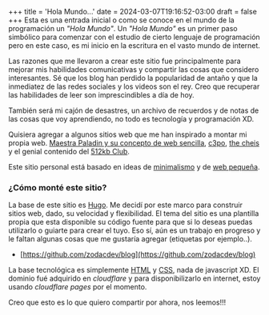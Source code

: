 +++
title = 'Hola Mundo...'
date = 2024-03-07T19:16:52-03:00
draft = false
+++
Esta es una entrada inicial o como se conoce en el mundo de la programación un _"Hola Mundo"_. Un _"Hola Mundo"_ es un primer paso simbólico para comenzar con el estudio de cierto lenguaje de programación pero en este caso, es mi inicio en la escritura en el vasto mundo de internet.

Las razones que me llevaron a crear este sitio fue principalmente para mejorar mis habilidades comunicativas y compartir las cosas que considero interesantes. Sé que los blog han perdido la popularidad de antaño y que la inmediatez de las redes sociales y los videos son el rey. Creo que recuperar las habilidades de leer son imprescindibles a día de hoy.

También será mi cajón de desastres, un archivo de recuerdos y de notas de las cosas que voy aprendiendo, no todo es tecnología y programación XD.

Quisiera agregar a algunos sitios web que me han inspirado a montar mi propia web. [Maestra Paladin y su concepto de web sencilla](https://maestrapaladin.es/articulos/2024/01/websencilla), [c3po](https://c3po.website/), [the cheis](https://thecheis.com/) y el genial contenido del [512kb Club](https://512kb.club/).

Este sitio personal está basado en ideas de [minimalismo](https://es.wikipedia.org/wiki/Minimalismo "Sitio Wikipedia del minimalismo") y de [web pequeña](https://smolweb.org/guidelines.html "Smolweb").

### ¿Cómo monté este sitio?

La base de este sitio es [Hugo](https://gohugo.io/). Me decidí por este marco para construir sitios web, dado, su velocidad y flexibilidad. El tema del sitio es una plantilla propia que esta disponible su código fuente para que si lo deseas puedas utilizarlo o guiarte para crear el tuyo. Eso sí, aún es un trabajo en progreso y le faltan algunas cosas que me gustaría agregar (etiquetas por ejemplo..).

- [https://github.com/zodacdev/blog](https://github.com/zodacdev/blog)

La base tecnológica es simplemente [HTML](https://developer.mozilla.org/en-US/docs/Web/HTML) y [CSS](https://developer.mozilla.org/en-US/docs/Web/CSS), nada de javascript XD. El dominio fué adquirido en _cloudflare_ y para disponibilizarlo en internet, estoy usando _cloudflare pages_ por el momento.

Creo que esto es lo que quiero compartir por ahora, nos leemos!!!
